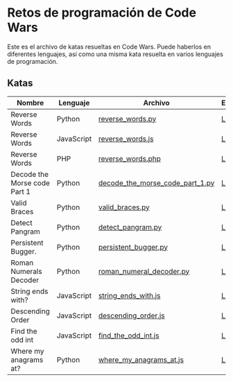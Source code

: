 # Retos de programación de Code Wars

Este es el archivo de katas resueltas en Code Wars. Puede haberlos en diferentes lenguajes, así como una misma kata resuelta en varios lenguajes de programación.

## Katas

| Nombre | Lenguaje | Archivo | Enlace |
|--------|----------|---------|--------|
| Reverse Words | Python | [reverse_words.py](reverse_words.py) | [Link](https://www.codewars.com/kata/5259b20d6021e9e14c0010d4/train/python) |
| Reverse Words | JavaScript | [reverse_words.js](reverse_words.js) | [Link](https://www.codewars.com/kata/5259b20d6021e9e14c0010d4/train/javascript) |
| Reverse Words | PHP | [reverse_words.php](reverse_words.php) | [Link](https://www.codewars.com/kata/5259b20d6021e9e14c0010d4/train/php) |
| Decode the Morse code Part 1 | Python | [decode_the_morse_code_part_1.py](decode_the_morse_code_part_1.py) | [Link](https://www.codewars.com/kata/54b724efac3d5402db00065e/train/python) |
| Valid Braces | Python | [valid_braces.py](valid_braces.py) | [Link](https://www.codewars.com/kata/5277c8a221e209d3f6000b56/train/python) |
| Detect Pangram | Python | [detect_pangram.py](detect_pangram.py) | [Link](https://www.codewars.com/kata/545cedaa9943f7fe7b000048/train/python) |
| Persistent Bugger. | Python | [persistent_bugger.py](persistent_bugger.py) | [Link](https://www.codewars.com/kata/55bf01e5a717a0d57e0000ec/train/python) |
| Roman Numerals Decoder | Python | [roman_numeral_decoder.py](roman_numeral_decoder.py) | [Link](https://www.codewars.com/kata/51b6249c4612257ac0000005/train/python) |
| String ends with? | JavaScript | [string_ends_with.js](string_ends_with.js) | [Link](https://www.codewars.com/kata/51f2d1cafc9c0f745c00037d/train/javascript) |
| Descending Order | JavaScript | [descending_order.js](descending_order.js) | [Link](https://www.codewars.com/kata/5467e4d82edf8bbf40000155/train/javascript) |
| Find the odd int | JavaScript | [find_the_odd_int.js](find_the_odd_int.js) | [Link](https://www.codewars.com/kata/54da5a58ea159efa38000836/train/javascript) |
| Where my anagrams at? | Python | [where_my_anagrams_at.js](where_my_anagrams_at.py) | [Link](https://www.codewars.com/kata/523a86aa4230ebb5420001e1/train/python) |
